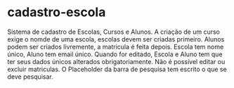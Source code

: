 # cadastro-escola
 Sistema de cadastro de Escolas, Cursos e Alunos. 
 A criação de um curso exige o nomde de uma escola, escolas devem ser criadas primeiro. 
 Alunos podem ser criados livremente, a matricula é feita depois. Escola tem nome único, Aluno tem email único. 
 Quando for editado, Escola e Aluno tem que ter seus dados únicos alterados obrigatoriamente. 
 Não é possível editar ou excluir matriculas. 
 O Placeholder da barra de pesquisa tem escrito o que se deve pesquisar.
